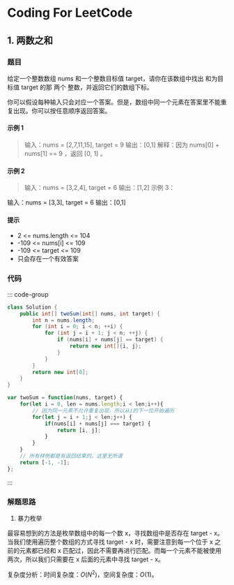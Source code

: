 <!-- ---
title: 刷题
layout: page
--- -->

# Coding For LeetCode

## 1. 两数之和 <Badge type="tip" text="简单" />

### 题目

给定一个整数数组 nums 和一个整数目标值 target，请你在该数组中找出 和为目标值 target 的那 两个 整数，并返回它们的数组下标。

你可以假设每种输入只会对应一个答案。但是，数组中同一个元素在答案里不能重复出现。你可以按任意顺序返回答案。

#### 示例 1

> 输入：nums = [2,7,11,15], target = 9
> 输出：[0,1]
> 解释：因为 nums[0] + nums[1] == 9 ，返回 [0, 1] 。

#### 示例 2

> 输入：nums = [3,2,4], target = 6
> 输出：[1,2]
> 示例 3：

输入：nums = [3,3], target = 6
输出：[0,1]

#### 提示

- 2 <= nums.length <= 104
- -109 <= nums[i] <= 109
- -109 <= target <= 109
- 只会存在一个有效答案

### 代码

::: code-group

```Java [Java]
class Solution {
    public int[] twoSum(int[] nums, int target) {
        int n = nums.length;
        for (int i = 0; i < n; ++i) {
            for (int j = i + 1; j < n; ++j) {
                if (nums[i] + nums[j] == target) {
                    return new int[]{i, j};
                }
            }
        }
        return new int[0];
    }
}
```

```JavaScript [JavaScript]
var twoSum = function(nums, target) {
    for(let i = 0, len = nums.length;i < len;i++){
        // 因为同一元素不允许重复出现，所以从i的下一位开始遍历
        for(let j = i + 1;j < len;j++) {
            if(nums[i] + nums[j] === target) {
                return [i, j];
            }
        }
    }
    // 所有样例都是有返回结果的，这里无所谓
    return [-1, -1];
};

```

:::

### 解题思路

1. 暴力枚举

最容易想到的方法是枚举数组中的每一个数 x，寻找数组中是否存在 target - x。
当我们使用遍历整个数组的方式寻找 target - x 时，需要注意到每一个位于 x 之前的元素都已经和 x 匹配过，因此不需要再进行匹配。而每一个元素不能被使用两次，所以我们只需要在 x 后面的元素中寻找 target - x。

复杂度分析：时间复杂度：$O(N^2)$，空间复杂度：$O(1)$。

<giscus-comment />

<a-back-top />